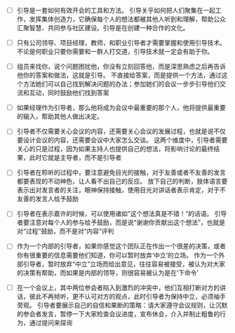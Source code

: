 - [ ] 引导是一套如何有效开会的工具和方法。 
引导关乎如何把人们聚集在一起工作，发挥集体创造力，它确保每个人的想法都被其他人听到和理解，帮助公众汇聚智慧、共同参与社区建设。引导是在创建一种合作的文化。 

- [ ] 只有公司领导、项目经理，教师，和职业引导者才需要掌握和使用引导技术。 
不论是何职业只要你需要和一群人打交道，引导技术就一定会有助于你。

- [ ] 组员来找你，说个问题困扰他，你没有立刻回答他，而是深思熟虑之后再告诉他你的答案和做法，这就是引导。
不直接给答案，而是提供一个方法，通过这个方法她们可以自己找到解决问题的办法；参加她们的会议一步步引导他们交流和互动，同时鼓励他们找到答案

- [ ] 如果经理作为引导者，那么他将成为会议中最重要的那个人，他将提供最重要的输入，帮助其他人做出决定。

- [ ] 引导者不仅需要关心会议的内容，还需要关心会议的发展过程，也就是说不仅要设计会议的内容，还需要会议中大家怎么交谈。
这两个维度中，引导者需要关心的只是过程，因为如果主持人也提供自己的想法，将影响讨论的最终结果，此时它就是主导者，而不是引导者

- [ ] 引导者在聆听的过程中，要注意避免目光的接触，对于友善或者不友善的发言都要表现的不动神色，让人看不出自己的反应。
放下自己的判断，肢体语言要表示出对发言者的关注，眼神保持接触，使用目光对讲话者表示肯定，对于不友善的发言人给予鼓励

- [ ] 引导者在表示嘉许的时候，可以使用诸如“这个想法真是不错！”的话语。
引导者要注意对每个人的参与给予鼓励，而是说“谢谢你贡献出这个想法”，也就是对“过程”鼓励，而不是对“内容”评判

- [ ] 作为一个内部的引导者，如果你感觉这个团队正在作出一个很差的决策，或者你有很重要的信息需要他们知道，你可以暂时放弃‘中立’的立场。
作为一个外部引导者，暂时放弃“中立”立场而给出意见，往往容易被接受，被认为对大家的决策有帮助，而如果是内部的领导，则很容易被认为是在‘下命令’

- [ ] 在一个会议上，其中两位参会者陷入到激烈的冲突中，他们互相打断对方的讲话，彼此不再倾听，更不认可对方的观点，此时引导者为保持中立，必须袖手旁观。
引导者要展示自己的自信和果断的策略：请大家遵守会议规则，让沉默的参会者发言，暂停一下大家检查会议进度，宣布休会，介入并制止粗鲁的行为，通过提问来探询
